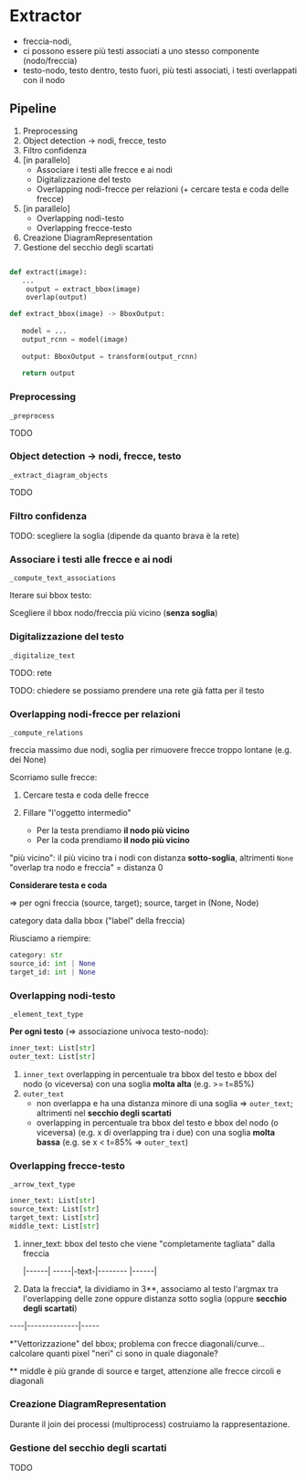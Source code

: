 
# Extractor

- freccia-nodi, 
- ci possono essere più testi associati a uno stesso componente (nodo/freccia)
- testo-nodo, testo dentro, testo fuori, più testi associati, i testi overlappati con il nodo 


## Pipeline

1. Preprocessing
2. Object detection -> nodi, frecce, testo
3. Filtro confidenza
4. [in parallelo]
   - Associare i testi alle frecce e ai nodi 
   - Digitalizzazione del testo
   - Overlapping nodi-frecce per relazioni (+ cercare testa e coda delle frecce)
5. [in parallelo]
   - Overlapping nodi-testo
   - Overlapping frecce-testo
6. Creazione DiagramRepresentation
7. Gestione del secchio degli scartati

```python

def extract(image):
   ...
    output = extract_bbox(image)
    overlap(output)

def extract_bbox(image) -> BboxOutput:
   
   model = ...
   output_rcnn = model(image)
   
   output: BboxOutput = transform(output_rcnn)
   
   return output

```
 



### Preprocessing

`_preprocess`

TODO

### Object detection -> nodi, frecce, testo

`_extract_diagram_objects`

TODO

### Filtro confidenza

TODO: scegliere la soglia (dipende da quanto brava è la rete)

### Associare i testi alle frecce e ai nodi

`_compute_text_associations`

Iterare sui bbox testo: 

Scegliere il bbox nodo/freccia più vicino (**senza soglia**)


### Digitalizzazione del testo

`_digitalize_text`

TODO: rete

TODO: chiedere se possiamo prendere una rete già fatta per il testo

### Overlapping nodi-frecce per relazioni

`_compute_relations`

freccia massimo due nodi, soglia per rimuovere frecce troppo lontane (e.g. dei None)

Scorriamo sulle frecce:

1. Cercare testa e coda delle frecce

2. Fillare "l'oggetto intermedio"
   - Per la testa prendiamo **il nodo più vicino**
   - Per la coda prendiamo **il nodo più vicino**

"più vicino": il più vicino tra i nodi con distanza **sotto-soglia**, altrimenti `None`
"overlap tra nodo e freccia" = distanza 0

**Considerare testa e coda**

=> per ogni freccia (source, target); source, target in (None, Node)

category data dalla bbox ("label" della freccia)

Riusciamo a riempire:

```python
category: str
source_id: int | None
target_id: int | None
```


### Overlapping nodi-testo

`_element_text_type`

**Per ogni testo** (=> associazione univoca testo-nodo):

```python
inner_text: List[str]
outer_text: List[str]
```

1. `inner_text` overlapping in percentuale tra bbox del testo e bbox del nodo (o viceversa) con una soglia **molta alta** (e.g. >= t=85%)
2. `outer_text`
    - non overlappa e ha una distanza minore di una soglia => `outer_text`; altrimenti nel **secchio degli scartati**
    - overlapping in percentuale tra bbox del testo e bbox del nodo (o viceversa) (e.g. x di overlapping tra i due) con una soglia **molta bassa** (e.g. se x < t=85% => `outer_text`)


### Overlapping frecce-testo

`_arrow_text_type`

```python
inner_text: List[str]
source_text: List[str]
target_text: List[str]
middle_text: List[str]
```

1. inner_text: bbox del testo che viene "completamente tagliata" dalla freccia 

     |------|
-----|-text-|--------
     |------|

2. Data la freccia*, la dividiamo in 3**, associamo al testo l'argmax tra l'overlapping delle zone oppure distanza sotto soglia (oppure **secchio degli scartati**)

----|--------------|-----




*"Vettorizzazione" del bbox; problema con frecce diagonali/curve... calcolare quanti pixel "neri" ci sono in quale diagonale?


** middle è più grande di source e target, attenzione alle frecce circoli e diagonali


### Creazione DiagramRepresentation

Durante il join dei processi (multiprocess) costruiamo la rappresentazione.


### Gestione del secchio degli scartati

TODO



